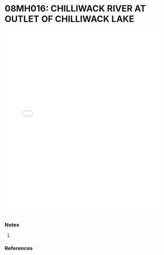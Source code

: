 # 08MH016: CHILLIWACK RIVER AT OUTLET OF CHILLIWACK LAKE

<iframe src="/_static/stations/08MH016_fdc.html" width="100%" height="600" frameborder="0"></iframe>

### Notes
1. 

### References

